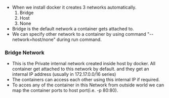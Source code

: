 - When we install docker it creates 3 networks automatically.
    1. Bridge
    2. Host
    3. None
- Bridge is the default network a container gets attached to.
- We can specify other network to a container by using command "--network=host/none" during run command.

### Bridge Network
- This is the Private internal network created inside host by docker. All container get attached to this network by default. and they get an internal IP address (usually in 172.17.0.0/16 series)
- The containers can access each other using this internal IP if required.
- To acces any of the container in this Network from outside world we can map the container ports to host port(i.e. -p 80:80).

